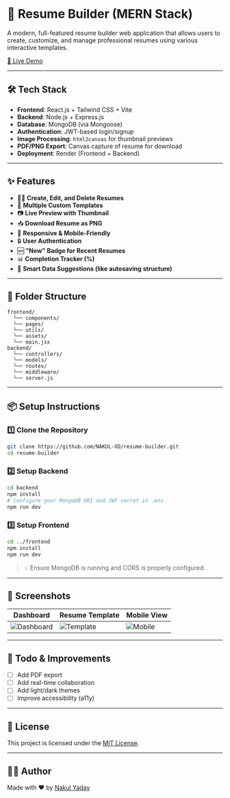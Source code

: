 # 🚀 Resume Builder (MERN Stack)

A modern, full-featured resume builder web application that allows users to create, customize, and manage professional resumes using various interactive templates.

[🔗 Live Demo](https://resume-builder-frontend-g8kc.onrender.com)



---

## 🛠️ Tech Stack

- **Frontend**: React.js + Tailwind CSS + Vite
- **Backend**: Node.js + Express.js
- **Database**: MongoDB (via Mongoose)
- **Authentication**: JWT-based login/signup
- **Image Processing**: `html2canvas` for thumbnail previews
- **PDF/PNG Export**: Canvas capture of resume for download
- **Deployment**: Render (Frontend + Backend)

---

## ✨ Features

- 🧑‍💼 **Create, Edit, and Delete Resumes**
- 🎨 **Multiple Custom Templates**
- 📷 **Live Preview with Thumbnail**
- 📥 **Download Resume as PNG**
- 📱 **Responsive & Mobile-Friendly**
- 🔒 **User Authentication**
- 🆕 **"New" Badge for Recent Resumes**
- 📊 **Completion Tracker (%)**
- 🧠 **Smart Data Suggestions (like autosaving structure)**

---

## 📂 Folder Structure

```
frontend/
  └── components/
  └── pages/
  └── utils/
  └── assets/
  └── main.jsx
backend/
  └── controllers/
  └── models/
  └── routes/
  └── middleware/
  └── server.js
```

---

## 📦 Setup Instructions

### 1️⃣ Clone the Repository

```bash
git clone https://github.com/NAKUL-XD/resume-builder.git
cd resume-builder
```

### 2️⃣ Setup Backend

```bash
cd backend
npm install
# Configure your MongoDB URI and JWT secret in .env
npm run dev
```

### 3️⃣ Setup Frontend

```bash
cd ../frontend
npm install
npm run dev
```

> 💡 Ensure MongoDB is running and CORS is properly configured.

---

## 📸 Screenshots

| Dashboard | Resume Template | Mobile View |
|----------|----------------|-------------|
| ![Dashboard](https://user-images.githubusercontent.com/your-username/dashboard.png) | ![Template](https://user-images.githubusercontent.com/your-username/template.png) | ![Mobile](https://user-images.githubusercontent.com/your-username/mobile.png) |

---

## 🧪 Todo & Improvements

- [ ] Add PDF export
- [ ] Add real-time collaboration
- [ ] Add light/dark themes
- [ ] Improve accessibility (a11y)

---

## 📜 License

This project is licensed under the [MIT License](LICENSE).

---

## 🙋‍♂️ Author

Made with ❤️ by [Nakul Yadav](https://github.com/NAKUL-XD)
